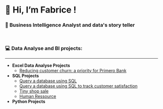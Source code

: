 <h1>👋 Hi, I’m Fabrice !</h1>
<h3>👀 <b>Business Intelligence Analyst and data's story teller</b></h3>

<br/>
<h3>💻 Data Analyse and BI projects: </h3>
<hr/>

- <b>Excel Data Analyse Projects</b>
  - [Reducing customer churn: a priority for Primero Bank](https://github.com/Fabnexus/excel_projects.git)
- <b>SQL Projects</b>
  - [Query a database using SQL](https://github.com/Fabnexus/SQL_1.git)
  - [Query a database using SQL to track customer satisfaction](https://github.com/Fabnexus/SQL_2.git)
  - [Tiny shop sale](https://github.com/Fabnexus/SQL_3.git)
  - [Human Ressource](https://github.com/Fabnexus/SQL_4.git)
- <b>Python Projects</b>
 



<!---
Fabnexus/Fabnexus is a ✨ special ✨ repository because its `README.md` (this file) appears on your GitHub profile.
You can click the Preview link to take a look at your changes.
--->
